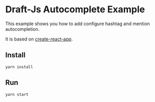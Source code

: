 # Draft-Js Autocomplete Example

This example shows you how to add configure hashtag and mention autocompletion.

It is based on [create-react-app](https://github.com/facebook/create-react-app).

## Install

```
yarn install
```

## Run

```
yarn start
```